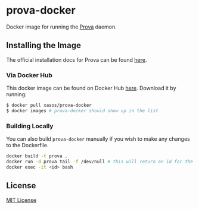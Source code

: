 # prova-docker

Docker image for running the [Prova](https://github.com/BitGo/prova) daemon.

## Installing the Image
The official installation docs for Prova can be found [here](https://github.com/BitGo/prova/blob/master/docs/install-guide.md).

### Via Docker Hub
This docker image can be found on Docker Hub [here](https://hub.docker.com/r/xasos/prova-docker/). Download it by running:
```sh
$ docker pull xasos/prova-docker
$ docker images # prova-docker should show up in the list
```

### Building Locally
You can also build `prova-docker` manually if you wish to make any changes to the
Dockerfile.

```sh
docker build -t prova .
docker run -d prova tail -f /dev/null # this will return an id for the container
docker exec -it <id> bash
```

## License
[MIT License](LICENSE)
